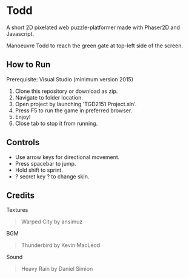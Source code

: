 # Todd

A short 2D pixelated web puzzle-platformer made with Phaser2D and Javascript.

Manoeuvre Todd to reach the green gate at top-left side of the screen.

## How to Run

Prerequisite: Visual Studio (minimum version 2015)

1. Clone this repository or download as zip.
2. Navigate to folder location.
3. Open project by launching 'TGD2151 Project.sln'.
4. Press F5 to run the game in preferred browser.
5. Enjoy!
6. Close tab to stop it from running.

## Controls

- Use arrow keys for directional movement.
- Press spacebar to jump.
- Hold shift to sprint.
- ? secret key ? to change skin.

## Credits

Textures 
> Warped City by ansimuz

BGM
> Thunderbird by Kevin MacLeod

Sound
> Heavy Rain by Daniel Simion
